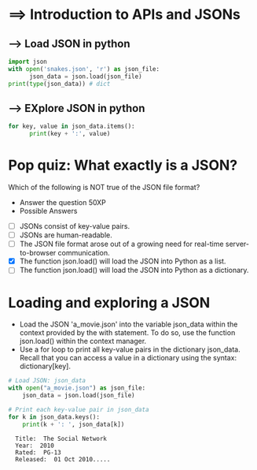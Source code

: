 # ==> Introduction to APIs and JSONs
## --> Load JSON in python
```py
import json
with open('snakes.json', 'r') as json_file:
      json_data = json.load(json_file)
print(type(json_data)) # dict
```
## --> EXplore JSON in python
```py
for key, value in json_data.items():
      print(key + ':', value)
```
# Pop quiz: What exactly is a JSON?
Which of the following is NOT true of the JSON file format?

- Answer the question
50XP
- Possible Answers
- [ ] JSONs consist of key-value pairs.
- [ ] JSONs are human-readable.
- [ ] The JSON file format arose out of a growing need for real-time server-to-browser communication.
- [x] The function json.load() will load the JSON into Python as a list.
- [ ] The function json.load() will load the JSON into Python as a dictionary.
# Loading and exploring a JSON
- Load the JSON 'a_movie.json' into the variable json_data within the context provided by the with statement. To do so, use the function json.load() within the context manager.
- Use a for loop to print all key-value pairs in the dictionary json_data. Recall that you can access a value in a dictionary using the syntax: dictionary[key].
```py
# Load JSON: json_data
with open("a_movie.json") as json_file:
    json_data = json.load(json_file)

# Print each key-value pair in json_data
for k in json_data.keys():
    print(k + ': ', json_data[k])
```
      Title:  The Social Network
      Year:  2010
      Rated:  PG-13
      Released:  01 Oct 2010.....
